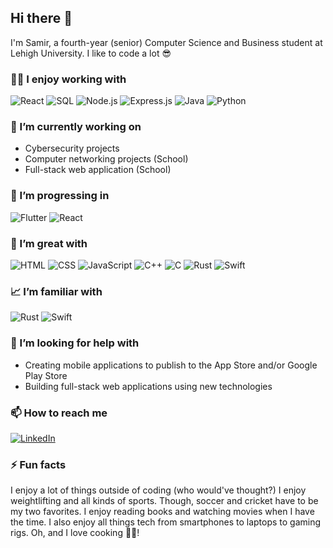 ## Hi there 👋

I'm Samir, a fourth-year (senior) Computer Science and Business student at Lehigh University. I like to code a lot 😎

### 👨‍💻 I enjoy working with

<div display="flex">
  <img src="https://img.shields.io/badge/react-%2320232a.svg?style=for-the-badge&logo=react&logoColor=%2361DAFB" alt="React"/>
<img src="https://img.shields.io/badge/SQL-%23316192.svg?style=for-the-badge&logo=sql&logoColor=white" alt="SQL"/>
  <img src="https://img.shields.io/badge/Node.js-%23339933.svg?style=for-the-badge&logo=node.js&logoColor=white" alt="Node.js"/>
  <img src="https://img.shields.io/badge/Express.js-%23404d59.svg?style=for-the-badge" alt="Express.js"/>
  <img src="https://img.shields.io/badge/Java-%23ED8B00.svg?style=for-the-badge&logo=java&logoColor=white" alt="Java"/>
<img src="https://img.shields.io/badge/Python-%233776AB.svg?style=for-the-badge&logo=python&logoColor=white" alt="Python"/>
</div>

### 📝 I’m currently working on

- Cybersecurity projects
- Computer networking projects (School)
- Full-stack web application (School)

### 🌱 I’m progressing in

<div display="flex">
    <img src="https://img.shields.io/badge/Flutter-%2302569B.svg?style=for-the-badge&logo=flutter&logoColor=white" alt="Flutter"/>
    <img src="https://img.shields.io/badge/React-%2361DAFB.svg?style=for-the-badge&logo=react&logoColor=black" alt="React"/>
</div>

### 🌳 I’m great with

<div display="flex">
    <img src="https://img.shields.io/badge/HTML5-%23E34F26.svg?style=for-the-badge&logo=html5&logoColor=white" alt="HTML"/>
    <img src="https://img.shields.io/badge/css3-%231572B6.svg?style=for-the-badge&logo=css3&logoColor=white" alt="CSS"/>
    <img src="https://img.shields.io/badge/JavaScript-%23F7DF1E.svg?style=for-the-badge&logo=javascript&logoColor=black" alt="JavaScript"/>
  <img src="https://img.shields.io/badge/C++-%2300599C.svg?style=for-the-badge&logo=c%2B%2B&logoColor=white" alt="C++"/>
    <img src="https://img.shields.io/badge/C-%2300599C.svg?style=for-the-badge&logo=c&logoColor=white" alt="C"/>
    <img src="https://img.shields.io/badge/Rust-%23000000.svg?style=for-the-badge&logo=rust&logoColor=white" alt="Rust"/>
  <img src="https://img.shields.io/badge/Swift-%23FA7343.svg?style=for-the-badge&logo=swift&logoColor=white" alt="Swift"/>
</div>

### 📈 I’m familiar with

<div display="flex">
    <img src="https://img.shields.io/badge/Rust-%23000000.svg?style=for-the-badge&logo=rust&logoColor=white" alt="Rust"/>
  <img src="https://img.shields.io/badge/Swift-%23FA7343.svg?style=for-the-badge&logo=swift&logoColor=white" alt="Swift"/>
</div>

### 🤔 I’m looking for help with

- Creating mobile applications to publish to the App Store and/or Google Play Store
- Building full-stack web applications using new technologies

### 📫 How to reach me

<div display="flex">
  <a href="https://www.linkedin.com/in/samir-hassan1/">
    <img src="https://img.shields.io/badge/linkedin-%230077B5.svg?style=for-the-badge&logo=linkedin&logoColor=white" alt="LinkedIn"/>
  </a>
</div>

### ⚡ Fun facts

I enjoy a lot of things outside of coding (who would've thought?) I enjoy weightlifting and all kinds of sports. Though, soccer and cricket have to be my two favorites. I enjoy reading books and watching movies when I have the time. I also enjoy all things tech from smartphones to laptops to gaming rigs. Oh, and I love cooking 🧑‍🍳!
